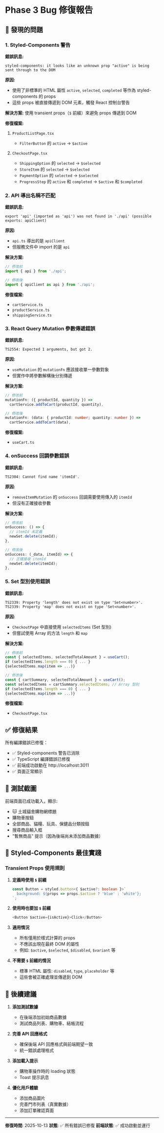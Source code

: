 # Phase 3 Bug 修復報告

## 🐛 發現的問題

### 1. Styled-Components 警告
**錯誤訊息:**
```
styled-components: it looks like an unknown prop "active" is being sent through to the DOM
```

**原因:** 
- 使用了非標準的 HTML 屬性 `active`, `selected`, `completed` 等作為 styled-components 的 props
- 這些 props 被直接傳遞到 DOM 元素，觸發 React 控制台警告

**解決方案:**
使用 transient props（`$` 前綴）來避免 props 傳遞到 DOM

**修復檔案:**
1. `ProductListPage.tsx`
   - `FilterButton` 的 `active` → `$active`

2. `CheckoutPage.tsx`
   - `ShippingOption` 的 `selected` → `$selected`
   - `StoreItem` 的 `selected` → `$selected`
   - `PaymentOption` 的 `selected` → `$selected`
   - `ProgressStep` 的 `active` 和 `completed` → `$active` 和 `$completed`

### 2. API 導出名稱不匹配
**錯誤訊息:**
```
export 'api' (imported as 'api') was not found in './api' (possible exports: apiClient)
```

**原因:**
- `api.ts` 導出的是 `apiClient`
- 但服務文件中 import 的是 `api`

**解決方案:**
```typescript
// 修改前
import { api } from './api';

// 修改後
import { apiClient as api } from './api';
```

**修復檔案:**
- `cartService.ts`
- `productService.ts`
- `shippingService.ts`

### 3. React Query Mutation 參數傳遞錯誤
**錯誤訊息:**
```
TS2554: Expected 1 arguments, but got 2.
```

**原因:**
- `useMutation` 的 `mutationFn` 應該接收單一參數對象
- 但實作中將參數解構後分別傳遞

**解決方案:**
```typescript
// 修改前
mutationFn: ({ productId, quantity }) =>
  cartService.addToCart(productId, quantity),

// 修改後
mutationFn: (data: { productId: number; quantity: number }) =>
  cartService.addToCart(data),
```

**修復檔案:**
- `useCart.ts`

### 4. onSuccess 回調參數錯誤
**錯誤訊息:**
```
TS2304: Cannot find name 'itemId'.
```

**原因:**
- `removeItemMutation` 的 `onSuccess` 回調需要使用傳入的 `itemId`
- 但沒有正確接收參數

**解決方案:**
```typescript
// 修改前
onSuccess: () => {
  // itemId 未定義
  newSet.delete(itemId);
},

// 修改後
onSuccess: (_data, itemId) => {
  // 正確接收 itemId
  newSet.delete(itemId);
},
```

### 5. Set 型別使用錯誤
**錯誤訊息:**
```
TS2339: Property 'length' does not exist on type 'Set<number>'.
TS2339: Property 'map' does not exist on type 'Set<number>'.
```

**原因:**
- `CheckoutPage` 中直接使用 `selectedItems` (Set 型別)
- 但嘗試使用 Array 的方法 `length` 和 `map`

**解決方案:**
```typescript
// 修改前
const { selectedItems, selectedTotalAmount } = useCart();
if (selectedItems.length === 0) { ... }
{selectedItems.map(item => ...)}

// 修改後
const { cartSummary, selectedTotalAmount } = useCart();
const selectedItems = cartSummary.selectedItems; // Array 型別
if (selectedItems.length === 0) { ... }
{selectedItems.map(item => ...)}
```

**修復檔案:**
- `CheckoutPage.tsx`

## ✅ 修復結果

所有編譯錯誤已修復：
- ✅ Styled-components 警告已消除
- ✅ TypeScript 編譯錯誤已修復
- ✅ 前端成功啟動在 http://localhost:3011
- ✅ 頁面正常顯示

## 📸 測試截圖

前端頁面已成功載入，顯示:
- 🐱 土城貓舍購物網標題
- 購物車按鈕
- 全部商品、貓糧、玩具、保健品分類按鈕
- 搜尋商品輸入框
- "暫無商品" 提示（因為後端尚未添加商品數據）

## 🎯 Styled-Components 最佳實踐

### Transient Props 使用規則
1. **定義時使用 `$` 前綴**
   ```typescript
   const Button = styled.button<{ $active?: boolean }>`
     background: ${props => props.$active ? 'blue' : 'white'};
   `;
   ```

2. **使用時也要加 `$` 前綴**
   ```typescript
   <Button $active={isActive}>Click</Button>
   ```

3. **適用情況**
   - 所有僅用於樣式計算的 props
   - 不應該出現在最終 DOM 的屬性
   - 例如: `$active`, `$selected`, `$disabled`, `$variant` 等

4. **不需要 `$` 前綴的情況**
   - 標準 HTML 屬性: `disabled`, `type`, `placeholder` 等
   - 這些會被正確處理並傳遞到 DOM

## 🔧 後續建議

1. **添加測試數據**
   - 在後端添加初始商品數據
   - 測試商品列表、購物車、結帳流程

2. **完善 API 回應格式**
   - 確保後端 API 回應格式與前端期望一致
   - 統一錯誤處理格式

3. **添加載入提示**
   - 購物車操作時的 loading 狀態
   - Toast 提示訊息

4. **優化用戶體驗**
   - 添加商品圖片
   - 完善門市列表（真實數據）
   - 添加訂單確認頁面

---

**修復時間**: 2025-10-13
**狀態**: ✅ 所有錯誤已修復
**前端狀態**: ✅ 成功啟動並運行






